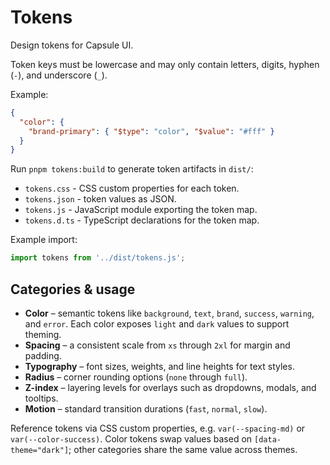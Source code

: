 # Tokens

Design tokens for Capsule UI.

Token keys must be lowercase and may only contain letters, digits, hyphen (`-`), and underscore (`_`).

Example:

```json
{
  "color": {
    "brand-primary": { "$type": "color", "$value": "#fff" }
  }
}
```

Run `pnpm tokens:build` to generate token artifacts in `dist/`:

- `tokens.css` - CSS custom properties for each token.
- `tokens.json` - token values as JSON.
- `tokens.js` - JavaScript module exporting the token map.
- `tokens.d.ts` - TypeScript declarations for the token map.

Example import:

```js
import tokens from '../dist/tokens.js';
```

## Categories & usage

- **Color** – semantic tokens like `background`, `text`, `brand`, `success`, `warning`, and `error`. Each color exposes `light` and `dark` values to support theming.
- **Spacing** – a consistent scale from `xs` through `2xl` for margin and padding.
- **Typography** – font sizes, weights, and line heights for text styles.
- **Radius** – corner rounding options (`none` through `full`).
- **Z-index** – layering levels for overlays such as dropdowns, modals, and tooltips.
- **Motion** – standard transition durations (`fast`, `normal`, `slow`).

Reference tokens via CSS custom properties, e.g. `var(--spacing-md)` or `var(--color-success)`. Color tokens swap values based on `[data-theme="dark"]`; other categories share the same value across themes.

